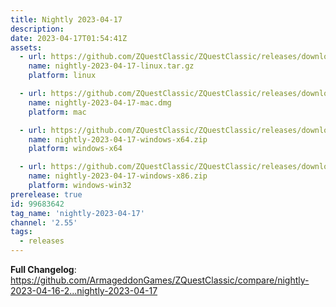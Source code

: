 ```yaml
---
title: Nightly 2023-04-17
description: 
date: 2023-04-17T01:54:41Z
assets: 
  - url: https://github.com/ZQuestClassic/ZQuestClassic/releases/download/nightly-2023-04-17/nightly-2023-04-17-linux.tar.gz
    name: nightly-2023-04-17-linux.tar.gz
    platform: linux

  - url: https://github.com/ZQuestClassic/ZQuestClassic/releases/download/nightly-2023-04-17/nightly-2023-04-17-mac.dmg
    name: nightly-2023-04-17-mac.dmg
    platform: mac

  - url: https://github.com/ZQuestClassic/ZQuestClassic/releases/download/nightly-2023-04-17/nightly-2023-04-17-windows-x64.zip
    name: nightly-2023-04-17-windows-x64.zip
    platform: windows-x64

  - url: https://github.com/ZQuestClassic/ZQuestClassic/releases/download/nightly-2023-04-17/nightly-2023-04-17-windows-x86.zip
    name: nightly-2023-04-17-windows-x86.zip
    platform: windows-win32
prerelease: true
id: 99683642
tag_name: 'nightly-2023-04-17'
channel: '2.55'
tags:
  - releases
---
```


**Full Changelog**: https://github.com/ArmageddonGames/ZQuestClassic/compare/nightly-2023-04-16-2...nightly-2023-04-17
